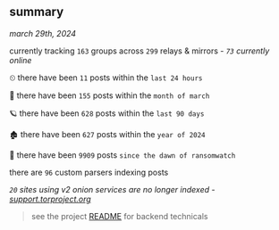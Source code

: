 
## summary
_march 29th, 2024_

currently tracking `163` groups across `299` relays & mirrors - _`73` currently online_

⏲ there have been `11` posts within the `last 24 hours`

🦈 there have been `155` posts within the `month of march`

🪐 there have been `628` posts within the `last 90 days`

🏚 there have been `627` posts within the `year of 2024`

🦕 there have been `9909` posts `since the dawn of ransomwatch`

there are `96` custom parsers indexing posts

_`20` sites using v2 onion services are no longer indexed - [support.torproject.org](https://support.torproject.org/onionservices/v2-deprecation/)_

> see the project [README](https://github.com/joshhighet/ransomwatch#ransomwatch--) for backend technicals
